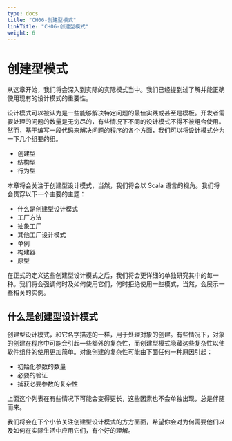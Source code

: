 ```yaml
---
type: docs
title: "CH06-创建型模式"
linkTitle: "CH06-创建型模式"
weight: 6
---
```


# 创建型模式

从这章开始，我们将会深入到实际的实际模式当中。我们已经提到过了解并能正确使用现有的设计模式的重要性。

设计模式可以被认为是一些能够解决特定问题的最佳实践或甚至是模板。开发者需要处理的问题的数量是无穷尽的，有些情况下不同的设计模式不得不被组合使用。然而，基于编写一段代码来解决问题的程序的各个方面，我们可以将设计模式分为一下几个组要的组。

- 创建型
- 结构型
- 行为型

本章将会关注于创建型设计模式，当然，我们将会以 Scala 语言的视角。我们将会贯穿以下一个主要的主题：

- 什么是创建型设计模式
- 工厂方法
- 抽象工厂
- 其他工厂设计模式
- 单例
- 构建器
- 原型

在正式的定义这些创建型设计模式之后，我们将会更详细的单独研究其中的每一种。我们将会强调何时及如何使用它们，何时拒绝使用一些模式，当然，会展示一些相关的实例。

## 什么是创建型设计模式

创建型设计模式，和它名字描述的一样，用于处理对象的创建。有些情况下，对象的创建在程序中可能会引起一些额外的复杂性，而创建型模式隐藏这些复杂性以使软件组件的使用更加简单。对象创建的复杂性可能由下面任何一种原因引起：

- 初始化参数的数量
- 必要的验证
- 捕获必要参数的复杂性

上面这个列表在有些情况下可能会变得更长，这些因素也不会单独出现，总是伴随而来。

我们将会在下个小节关注创建型设计模式的方方面面，希望你会对为何需要他们以及如何在实际生活中应用它们，有个好的理解。
